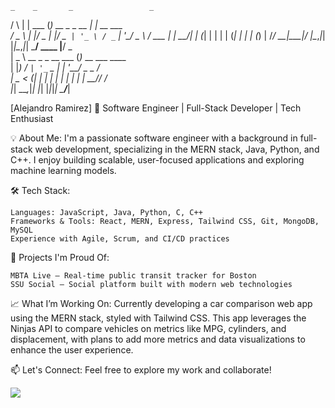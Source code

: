 


    _    _       _                 _           
   / \  | | ___ (_) __ _ _ __   __| |_ __ ___  
  / _ \ | |/ _ \| |/ _` | '_ \ / _` | '__/ _ \ 
 / ___ \| |  __/| | (_| | | | | (_| | | | (_) |
/_/   \_\_|\___|/ |\__,_|_| |_|\__,_|_|  \___/ 
 ____         |__/    _                        
|  _ \ __ _ _ __ ___ (_)_ __ ___ ____          
| |_) / _` | '_ ` _ \| | '__/ _ \_  /          
|  _ < (_| | | | | | | | | |  __// /           
|_| \_\__,_|_| |_| |_|_|_|  \___/___|          

[Alejandro Ramirez] 🚀 Software Engineer | Full-Stack Developer | Tech Enthusiast


💡 About Me:
I'm a passionate software engineer with a background in full-stack web development, specializing in the MERN stack, Java, Python, and C++. I enjoy building scalable, user-focused applications and exploring machine learning models.

🛠️ Tech Stack:

    Languages: JavaScript, Java, Python, C, C++
    Frameworks & Tools: React, MERN, Express, Tailwind CSS, Git, MongoDB, MySQL
    Experience with Agile, Scrum, and CI/CD practices

🌟 Projects I'm Proud Of:

    MBTA Live – Real-time public transit tracker for Boston
    SSU Social – Social platform built with modern web technologies

📈 What I’m Working On:
Currently developing a car comparison web app using the MERN stack, styled with Tailwind CSS. This app leverages the Ninjas API to compare vehicles on metrics like MPG, cylinders, and displacement, with plans to add more metrics and data visualizations to enhance the user experience.

📫 Let's Connect:
Feel free to explore my work and collaborate!

![](https://64.media.tumblr.com/ae94530a37856674bbfa2e6d3eb72691/44310c87cb2d17df-70/s540x810/5a26233f3b493286609ce8d44bd5927fdbaa0c5f.gifv)
